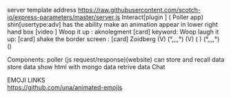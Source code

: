 server template address 
https://raw.githubusercontent.com/scotch-io/express-parameters/master/server.js
Interact[plugin ] ( Poller app)
    shin[usertype:adv] 
        has the ability 
            make an animation appear in lower right hand box [video ]
                Woop it up : aknolegment [card] 
                    keyword: Woop
                laugh it up: [card] 
                shake the border screen : [card] 
                Zoidberg 
                    (V) (°,,,,°) (V)
                     (  ) (°,,,,°) ()


Components: 
    poller (js request/response)(website)
        can store and recall data 
        store data 
        show html 
            with mongo data
        retrive data 
    Chat 

EMOJI LINKS     
https://github.com/una/animated-emojis